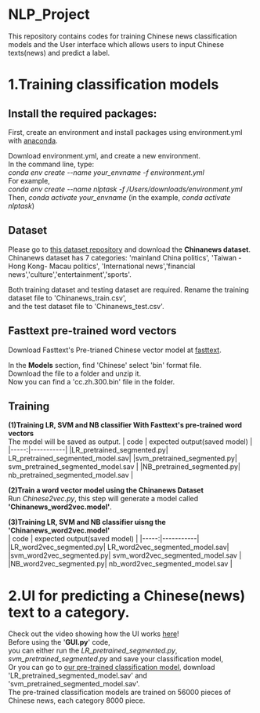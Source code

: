 # NLP_Project 


This repository contains codes for training Chinese news classification models and the User interface which allows users to input Chinese texts(news) and predict a label.  

# 1.Training classification models

## Install the required packages:  
First, create an environment and install packages using environment.yml with [anaconda](https://www.anaconda.com/).

Download environment.yml, and create a new environment.      
In the command line, type:  
*conda env create --name your_envname  -f environment.yml*    
For example,  
*conda env create --name nlptask  -f /Users/downloads/environment.yml*   
Then, *conda activate your_envname* (in the example, *conda activate nlptask*)

## Dataset
Please go to [this dataset repository](https://github.com/zhangxiangxiao/glyph) and download the **Chinanews dataset**. 
Chinanews dataset has 7 categories: 'mainland China politics', 'Taiwan - Hong Kong- Macau politics', 'International news','financial news','culture','entertainment','sports'.

Both training dataset and testing dataset are required. Rename the training dataset file to 'Chinanews_train.csv',  
and the test dataset file to 'Chinanews_test.csv'.  

## Fasttext pre-trained word vectors
Download Fasttext's Pre-trianed Chinese vector model at [fasttext](https://fasttext.cc/docs/en/crawl-vectors.html).

In the **Models** section, find 'Chinese' select 'bin' format file.  
Download the file to a folder and unzip it.   
Now you can find a 'cc.zh.300.bin' file in the folder. 

## Training
**(1)Training LR, SVM and NB classifier With Fasttext's pre-trained word vectors**  
The model will be saved as output.
| code | expected output(saved model) |
|-----:|-----------|
|LR_pretrained_segmented.py| LR_pretrained_segmented_model.sav|
|svm_pretrained_segmented.py| svm_pretrained_segmented_model.sav    |
|NB_pretrained_segmented.py| nb_pretrained_segmented_model.sav   |


**(2)Train a word vector model using the Chinanews Dataset**  
Run *Chinese2vec.py*, this step will generate a model called **'Chinanews_word2vec.model'**.  

**(3)Training LR, SVM and NB classifier uisng the 'Chinanews_word2vec.model'**  
| code | expected output(saved model) |
|-----:|-----------|
|LR_word2vec_segmented.py| LR_word2vec_segmented_model.sav|
|svm_word2vec_segmented.py| svm_word2vec_segmented_model.sav    |
|NB_word2vec_segmented.py| nb_word2vec_segmented_model.sav   |


# 2.UI for predicting a Chinese(news) text to a category.
Check out the video showing how the UI works [here](https://drive.google.com/file/d/14isrZSmOdutfKgSB-BmmdA2H7qmdCbyf/view?usp=sharing)!  
Before using the '**GUI.py**' code,  
you can either run the *LR_pretrained_segmented.py*, *svm_pretrained_segmented.py* and save your classification model,      
Or you can go to [our pre-trained classification model](https://drive.google.com/drive/folders/1X8cW0JZR-7vLWWlCPaIKpXjeHgLtDyJ9?usp=sharing), download  'LR_pretrained_segmented_model.sav' and 'svm_pretrained_segmented_model.sav'.  
The pre-trained classification models are trained on 56000 pieces of Chinese news, each category 8000 piece.





